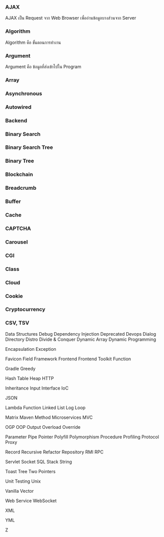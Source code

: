 ### AJAX

AJAX เป็น Request จาก Web Browser 
เพื่ออ่านข้อมูลบางส่วนจาก Server

### Algorithm

Algorithm คือ ขั้นตอนการทำงาน

### Argument

Argument คือ ข้อมูลที่ส่งเข้าไปใน Program

### Array

### Asynchronous

### Autowired

### Backend
### Binary Search
### Binary Search Tree

### Binary Tree
### Blockchain
### Breadcrumb
### Buffer

### Cache
### CAPTCHA
### Carousel
### CGI
### Class
### Cloud
### Cookie
### Cryptocurrency
### CSV, TSV

Data Structures
Debug 
Dependency Injection
Deprecated
Devops
Dialog
Directory
Distro
Divide & Conquer
Dynamic Array
Dynamic Programming

Encapsulation
Exception

Favicon
Field
Framework
Frontend
Frontend Toolkit
Function

Gradle
Greedy

Hash Table
Heap
HTTP

Inheritance
Input
Interface
IoC

JSON

Lambda Function
Linked List
Log
Loop

Matrix
Maven
Method
Microservices
MVC

OGP
OOP
Output
Overload
Override

Parameter
Pipe
Pointer
Polyfill
Polymorphism
Procedure
Profiling
Protocol
Proxy

Record
Recursive
Refactor
Repository
RMI
RPC

Servlet
Socket
SQL
Stack
String

Toast
Tree
Two Pointers

Unit Testing
Unix

Vanilla
Vector

Web Service
WebSocket

XML

YML

Z


